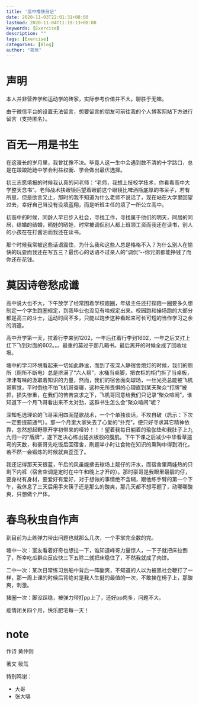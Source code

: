 ```yaml
---
title: '高中撸铁日记'
date: 2020-11-03T22:01:31+08:00
lastmod: 2020-11-04T11:19:13+08:00
keywords: [Exercise]
description: ""
tags: [Exercise]
categories: [Blog]
author: "筱氚"
---
```


# 声明

本人并非营养学和运动学的砖家，实际参考价值并不大。聊胜于无嘛。

由于微信平台的设置无法留言，想要留言的朋友可前往我的个人博客网站下方进行留言（支持匿名）。

# 百无一用是书生

在这漫长的岁月里，我曾犹豫不决。毕竟人这一生中会遇到数不清的十字路口，总是在踉踉跄跄中学会利益权衡、学会做出最优选择。

初三志愿填报的时候我认真的问老师：“老师，我想上技校学技术，你看看高中大学整天念书”。老师战术扶眼镜后望着眼前这个眼镜比啤酒瓶底厚的书呆子，若有所思，但是欲言又止，那时的我不知道为什么老师不说话了，现在站在大学里回望过去，幸好自己当没有没填蓝翔，而是听班主任的填了一所公立高中。

初高中的时候，同龄人早已步入社会，寻找工作，寻找属于他们的明天，同居的同居，结婚的结婚，晒娃的晒娃，时常被调侃别人都上班领工资而我还在读书，别人的小孩在在打酱油而我还在读书。

那个时候我常被这些话语震住，为什么我和这些人总是格格不入？为什么别人在愉快的玩耍而我还在写五三？最伤心的话语不过亲人的“调侃”--你兄弟都能挣钱了而你还在花钱。



# 莫因诗卷愁成谶

高中说大也不大，下午放学了经常围着学校跑圈，年级主任还打探跑一圈要多久想制定一个学生跑圈规定，到我毕业也没见有啥规定出来。校园跑和操场跑的大部分都是高三的斗士，运动时间不多，只能以跑步这种看起来可长可短的当作学习之余的消遣。

高中开学第一天，拉着行李来到1202，一年后扛着行李到1602，一年之后又扛上扛下飞到对面的602。。。最重的莫过于那几箱书。最后离开的时候全成了回收垃圾。

塘中的学习环境看起来一切如此静谧，而到了夜深人静宿舍熄灯的时候，我们的厕所（厕所不断电）总是挤满了“六人帮”，水桶当桌脚，把衣柜的柜门拆了当桌板，津津有味的汲取着知识的力量，然而，我们的宿舍面向球场，一丝光亮总能被飞机哥察觉，平时倒也不怕飞机哥查寝，这种无所畏惧的心理直到某天聚众“打牌”被抓，损失惨重，在我们的苦苦哀求之下，飞机哥同意给我们只记录“聚众喧闹”，谁知道下一个月飞哥看出来不太对劲，这群书生怎么会“聚众喧闹”呢？

深知毛选理论的飞哥采用四面楚歌战术，一个个单独谈话，不攻自破（启示：下次一定要提前通气）。那一个月里大家失去了心爱的“扑克”，便只好寻求其它精神依靠，忽然想起野原开学初带来的哑铃！！！望着我每日躺着的瑜伽垫和我肚子上九九归一的“盾牌”，遂下定决心练出搓衣板般的腹肌。下午下课之后减少中华看草遛弯的天数，和豪哥先吃饭后回宿舍，刷题半小时让食物在知识的熏陶中得到消化，若不然一会锻炼的时候就爽歪歪了。

我还记得那天天很蓝，午后的风虽能拂去球场上靓仔的汗水，而宿舍里两娃热的只剩下内裤（宿舍空调是定时在中午和晚上才开的）。那时豪哥是我眼里最靓的仔，要身材有身材，要爱好有爱好，对于想做的事情绝不含糊，跟他练手臂的第一个下午，我休息了三天后用手夹筷子还是那么的酸爽，那几天都不想写题了，动哪哪酸爽，只想做个尸体。



# 春鸟秋虫自作声

到目前为止练弹力带出问题也就那么几次，一个手掌完全数的完。

塘中一次：室友看着好奇也想拉一下，谁知道峰哥力量惊人，一下子就把床拉倒了，所幸吃瓜群众反应快三下五除二就把床稳住了，不然我就成了肉饼。

二中一次：某次日常练习划船中背后一阵酸爽，不知道的人以为被黑社会鞭打了一样，那一周上课的时候后背绝对是我人生挺的最值的一次，不敢挨在椅子上，那酸爽，刺激。

猪圈一次：脚没踩稳，被弹力带打pp上了，还好pp肉多，问题不大。

疫情闭关四个月，快乐肥宅每一天！

# note

作诗 黄仲则

著文 筱氚

特别鸣谢：

-   大哥
-   张大嗝